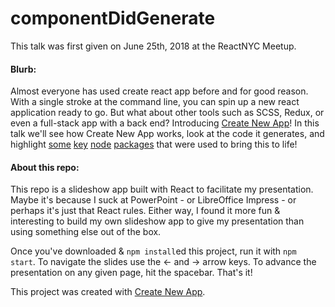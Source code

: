 # componentDidGenerate

This talk was first given on June 25th, 2018 at the ReactNYC Meetup.

#### Blurb:

Almost everyone has used create react app before and for good reason. With a single stroke at the command line, you can spin up a new react application ready to go. But what about other tools such as SCSS, Redux, or even a full-stack app with a back end? Introducing [Create New App](https://github.com/qodesmith/create-new-app)! In this talk we'll see how Create New App works, look at the code it generates, and highlight [some](https://www.npmjs.com/package/command-line-args) [key](https://www.npmjs.com/package/validate-npm-package-name) [node](https://www.npmjs.com/package/chalk) [packages](https://www.npmjs.com/package/fs-extra) that were used to bring this to life!

#### About this repo:

This repo is a slideshow app built with React to facilitate my presentation. Maybe it's because I suck at PowerPoint - or LibreOffice Impress - or perhaps it's just that React rules. Either way, I found it more fun & interesting to build my own slideshow app to give my presentation than using something else out of the box.

Once you've downloaded & `npm install`ed this project, run it with `npm start`. To navigate the slides use the ← and → arrow keys. To advance the presentation on any given page, hit the spacebar. That's it!

This project was created with [Create New App](https://github.com/qodesmith/create-new-app).
